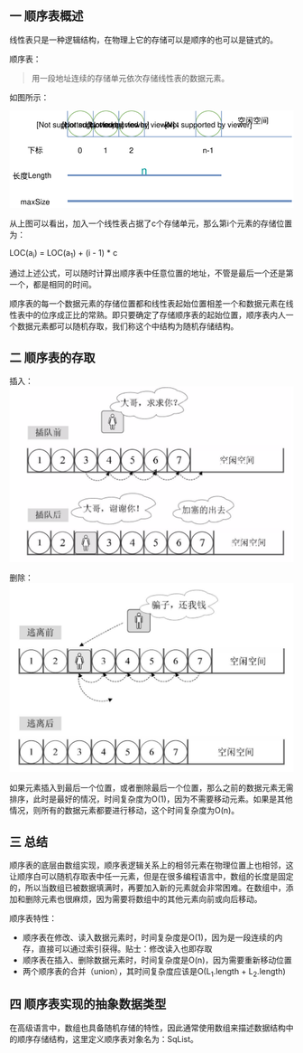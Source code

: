 ## 一 顺序表概述

线性表只是一种逻辑结构，在物理上它的存储可以是顺序的也可以是链式的。  

顺序表：
> 用一段地址连续的存储单元依次存储线性表的数据元素。  

如图所示：  

![](../images/new-algorithm/02-01.svg) 

从上图可以看出，加入一个线性表占据了c个存储单元，那么第i个元素的存储位置为：  

LOC(a<sub>i</sub>) = LOC(a<sub>1</sub>) + (i - 1) * c   

通过上述公式，可以随时计算出顺序表中任意位置的地址，不管是最后一个还是第一个，都是相同的时间。  

顺序表的每一个数据元素的存储位置都和线性表起始位置相差一个和数据元素在线性表中的位序成正比的常熟。即只要确定了存储顺序表的起始位置，顺序表内人一个数据元素都可以随机存取，我们称这个中结构为随机存储结构。   

## 二 顺序表的存取 

插入：  
![](../images/new-algorithm/02-02.png)  

删除：  
![](../images/new-algorithm/02-03.png)    

如果元素插入到最后一个位置，或者删除最后一个位置，那么之前的数据元素无需排序，此时是最好的情况，时间复杂度为O(1)，因为不需要移动元素。如果是其他情况，则所有的数据元素都要进行移动，这个时间复杂度为O(n)。  

## 三 总结

顺序表的底层由数组实现，顺序表逻辑关系上的相邻元素在物理位置上也相邻，这让顺序白可以随机存取表中任一元素，但是在很多编程语言中，数组的长度是固定的，所以当数组已被数据填满时，再要加入新的元素就会非常困难。在数组中，添加和删除元素也很麻烦，因为需要将数组中的其他元素向前或向后移动。   

顺序表特性：
- 顺序表在修改、读入数据元素时，时间复杂度是O(1)，因为是一段连续的内存，直接可以通过索引获得。贴士：修改读入也即存取
- 顺序表在插入、删除数据元素时，时间复杂度是O(n)，因为需要重新移动位置
- 两个顺序表的合并（union），其时间复杂度应该是O(L<sub>1</sub>.length + L<sub>2</sub>.length)

## 四 顺序表实现的抽象数据类型

在高级语言中，数组也具备随机存储的特性，因此通常使用数组来描述数据结构中的顺序存储结构，这里定义顺序表对象名为：SqList。  

